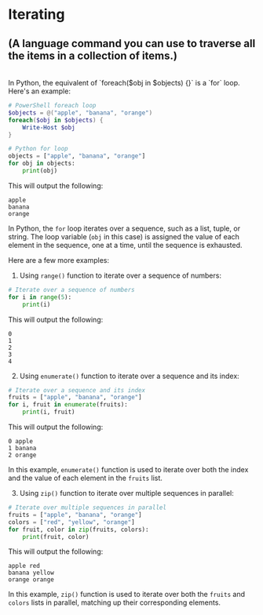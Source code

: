 
# Iterating

## (A language command you can use to traverse all the items in a collection of items.)

<br>
In Python, the equivalent of `foreach($obj in $objects) {}` is a `for` loop. Here's an example:

```powershell
# PowerShell foreach loop
$objects = @("apple", "banana", "orange")
foreach($obj in $objects) {
    Write-Host $obj
}
```

```python
# Python for loop
objects = ["apple", "banana", "orange"]
for obj in objects:
    print(obj)
```

This will output the following:

```
apple
banana
orange
```

In Python, the `for` loop iterates over a sequence, such as a list, tuple, or string. The loop variable (`obj` in this case) is assigned the value of each element in the sequence, one at a time, until the sequence is exhausted.

Here are a few more examples:

1. Using `range()` function to iterate over a sequence of numbers:

```python
# Iterate over a sequence of numbers
for i in range(5):
    print(i)
```

This will output the following:

```
0
1
2
3
4
```

2. Using `enumerate()` function to iterate over a sequence and its index:

```python
# Iterate over a sequence and its index
fruits = ["apple", "banana", "orange"]
for i, fruit in enumerate(fruits):
    print(i, fruit)
```

This will output the following:

```
0 apple
1 banana
2 orange
```

In this example, `enumerate()` function is used to iterate over both the index and the value of each element in the `fruits` list.

3. Using `zip()` function to iterate over multiple sequences in parallel:

```python
# Iterate over multiple sequences in parallel
fruits = ["apple", "banana", "orange"]
colors = ["red", "yellow", "orange"]
for fruit, color in zip(fruits, colors):
    print(fruit, color)
```

This will output the following:

```
apple red
banana yellow
orange orange
```

In this example, `zip()` function is used to iterate over both the `fruits` and `colors` lists in parallel, matching up their corresponding elements.
